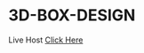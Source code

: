 # 3D-BOX-DESIGN
Live Host 
<a href="https://prathamsahani.github.io/3D-BOX-DESIGN/"> Click Here</a>
